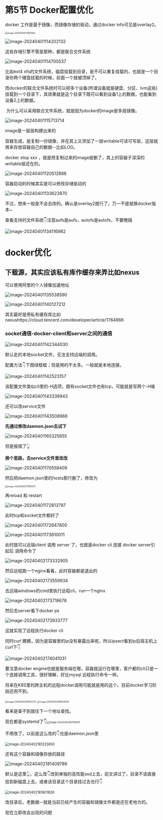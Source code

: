 # 第5节 Docker配置优化





docker 工作是基于镜像，而镜像存储的驱动，通过docker info可见是overlay2。

<img src="5-Docker配置优化.assets/image-20240401113801442.png" alt="image-20240401113801442" style="zoom:50%;" />



![image-20240401114202132](5-Docker配置优化.assets/image-20240401114202132.png)



这些存储引擎不管是那种，都是联合文件系统

![image-20240401114700537](5-Docker配置优化.assets/image-20240401114700537.png)

比如ext4 xfs的文件系统，磁盘挂载到目录，是不可以重复挂载的，也就是一个目录你两个硬盘挂载的时候，前面一个就被顶掉了。

而docker的联合文件系统时可以把多个设备(所谓设备就是硬盘、分区、lvm这些)挂载到一个目录下，其效果就是这个目录下既可以看到设备1上的数据，也能看到设备2上的数据。

​		为什么可以采用联合文件系统，就是因为docker的image是多层镜像。

![image-20240401115713714](5-Docker配置优化.assets/image-20240401115713714.png)

image是一层层构建出来的

容器生成，是复制一份镜像，并在其上又添加了一层writable可读可写层，这层就用来存放容器自己的数据--比如LOG。

docker stop xxx ，就是把复制过来的image层删了，其上的容器子深深的writable层还在的。

![image-20240401120512888](5-Docker配置优化.assets/image-20240401120512888.png)



容器启动的时候其实是可以修改存储驱动的

![image-20240401133623870](5-Docker配置优化.assets/image-20240401133623870.png)

不过，想来一般是不会去改的。确认是overlay2就行了。万一不是就换docker版本~

查看支持的文件系统👇注意aufs是aufs，autofs是autofs，不要瞎搞

![image-20240401134116982](5-Docker配置优化.assets/image-20240401134116982.png)



# docker优化

## 下载源，其实应该私有库作缓存来弄比如nexus

可以使用阿里的个人镜像加速地址

![image-20240401135538590](5-Docker配置优化.assets/image-20240401135538590.png)



![image-20240401140127212](5-Docker配置优化.assets/image-20240401140127212.png)



其实最好是用私有缓存库比如nexushttps://cloud.tencent.com/developer/article/1764866



### socket通信-docker-client和server之间的通信

![image-20240401142344030](5-Docker配置优化.assets/image-20240401142344030.png)

默认走的本地socket文件，无法支持远端的调用。

配置方法👇下图绿框框；但是用的不太多。一般就是本地连接。

![image-20240401142523157](5-Docker配置优化.assets/image-20240401142523157.png)

该配置文件类似cli里的-H选项，既有socket文件也有tcp，可能就是写两个-H咯

![image-20240401143339943](5-Docker配置优化.assets/image-20240401143339943.png)

还可以改service文件

![image-20240401143508966](5-Docker配置优化.assets/image-20240401143508966.png)



**先通过修改daemon.json去试下**

![image-20240401165325655](5-Docker配置优化.assets/image-20240401165325655.png)

但是报错了👆



**换个思路，去service文件里改改**

![image-20240401170558409](5-Docker配置优化.assets/image-20240401170558409.png)

然后把daemon.json里的hosts那行删了，修改为

<img src="5-Docker配置优化.assets/image-20240402171915073.png" alt="image-20240402171915073" style="zoom:50%;" />

再reload 和 restart

![image-20240401172813797](5-Docker配置优化.assets/image-20240401172813797.png)

此时tcp和socket文件都好了

![image-20240401172847800](5-Docker配置优化.assets/image-20240401172847800.png)



![image-20240401173610011](5-Docker配置优化.assets/image-20240401173610011.png)





此时就可以远端client 调用 server 了，也就是docker cli 连接 docker server引起后 调用命令了

![image-20240402173332905](5-Docker配置优化.assets/image-20240402173332905.png)

然后远程跑一个nginx看看，此时容器都是退出的

![image-20240402173559934](5-Docker配置优化.assets/image-20240402173559934.png)

去远端windows的cmd里执行远程cli，run一个nginx

![image-20240402173718678](5-Docker配置优化.assets/image-20240402173718678.png)

然后去server看下docker ps

![image-20240402173933777](5-Docker配置优化.assets/image-20240402173933777.png)

这就实现了远程执行docker cli

同时curl 瞧瞧，因为是容器里的ip没有暴露出来呢，所以ipsect看到ip后宿主机上curl下👇

![image-20240402174041031](5-Docker配置优化.assets/image-20240402174041031.png)

要注意docker engine也就是服务端在哪，容器就运行在哪里，客户都的cli只是一个连接调用工具，很好理解，好比mysql 远程执行命令一样。



将来在K8S里的跨主机的远程docker调用可能就是用的这个。目前docker学习阶段还用不到。

<img src="5-Docker配置优化.assets/image-20240402180552713.png" alt="image-20240402180552713" style="zoom:50%;" />



<img src="5-Docker配置优化.assets/image-20240402180924506.png" alt="image-20240402180924506" style="zoom:50%;" />



看来是查不到就往下一个地址查找。



现在都是systemd了👇<img src="5-Docker配置优化.assets/image-20240402181155813.png" alt="image-20240402181155813" style="zoom:55%;" />

不用改了，以前是这么改的👇也是daemon.json里

<img src="5-Docker配置优化.assets/image-20240402181223650.png" alt="image-20240402181223650" style="zoom:80%;" />







还有这个容器和镜像存放的路径

![image-20240402181409786](5-Docker配置优化.assets/image-20240402181409786.png)

默认是这里👆，这么改👇改到单独的高性能ssd上去，前文讲过了，目录不该直接挂到新磁盘上去，或者该目录这个目录挂过去也行👇

<img src="5-Docker配置优化.assets/image-20240402181801828.png" alt="image-20240402181801828" style="zoom:80%;" />

改目录后，老数据--就是当前已经产生的容器和镜像文件都是还在老地方的。



现在立即改会出现的问题





